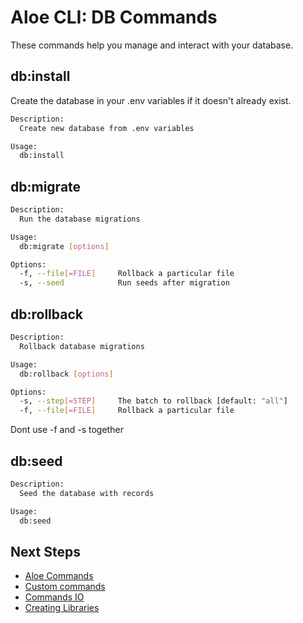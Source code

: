 # Aloe CLI: DB Commands

These commands help you manage and interact with your database.

## db:install

Create the database in your .env variables if it doesn't already exist.

```sh
Description:
  Create new database from .env variables

Usage:
  db:install
```

## db:migrate

```sh
Description:
  Run the database migrations

Usage:
  db:migrate [options]

Options:
  -f, --file[=FILE]     Rollback a particular file
  -s, --seed            Run seeds after migration
```

## db:rollback

```sh
Description:
  Rollback database migrations

Usage:
  db:rollback [options]

Options:
  -s, --step[=STEP]     The batch to rollback [default: "all"]
  -f, --file[=FILE]     Rollback a particular file
```

Dont use -f and -s together

## db:seed

```sh
Description:
  Seed the database with records

Usage:
  db:seed
```

## Next Steps

- [Aloe Commands](/aloe-cli/v/1.1.0/commands/default)
- [Custom commands](/aloe-cli/v/1.1.0/commands/custom)
- [Commands IO](/aloe-cli/v/1.1.0/commands/io)
- [Creating Libraries](/aloe-cli/v/1.1.0/libraries)

